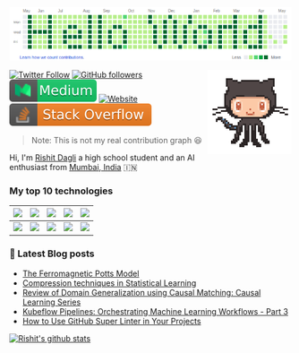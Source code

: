 <!---
Please consider starring the repo if you find this useful in any manner
or use it. It helps me a lot.
-->

<a href="https://www.rishit.tech"><img src="https://github.com/mageben717/mageben717/blob/main/images/header_image.png" width="900"></a>
 
<img align='right' src='https://github.com/mageben717/mageben717/blob/main/images/octocat-anime.gif' width='150'>

[![Twitter Follow](https://img.shields.io/twitter/follow/rishit_dagli?style=social)](https://twitter.com/intent/follow?screen_name=rishit_dagli) 
[![GitHub followers](https://img.shields.io/github/followers/Rishit-dagli?label=Follow&style=social)](https://github.com/Rishit-dagli) 
[![Medium](https://github.com/mageben717/mageben717/blob/master/badges/medium.svg)](https://medium.com/@rishit.dagli) 
[![Website](https://img.shields.io/badge/rishit.tech--green?style=social&logo=google%20chrome)](https://www.rishit.tech/) 
[![Stackoverflow](https://github.com/mageben717/mageben717/blob/master/badges/stackoverflow.svg)](https://stackoverflow.com/users/11878567/rishit-dagli)

> Note: This is not my real contribution graph :laughing:

Hi, I'm [Rishit Dagli](https://www.rishit.tech) a high school student and an AI enthusiast from 
[Mumbai, India](https://www.google.com/maps/place/Rishit+Dagli/@19.2115497,72.8411235,15z/data=!4m5!3m4!1s0x0:0xf3ed3bb225394f3c!8m2!3d19.2115497!4d72.8411235) :india:

### My top 10 technologies

|![](https://img.shields.io/badge/-Python-black?logo=python&style=plastic)|![](https://img.shields.io/badge/-TensorFlow-black?logo=tensorflow&style=plastic)|![](https://img.shields.io/badge/-GCP-black?logo=googlecloud&style=plastic)|![](https://img.shields.io/badge/-Azure-black?logo=microsoftazure&style=plastic)|![](https://img.shields.io/badge/-Kubernetes-black?logo=kubernetes&style=plastic)|
|---|---|---|---|---|
|![](https://img.shields.io/badge/-Android-black?logo=android&style=plastic)|![](https://img.shields.io/badge/-Javascript-black?logo=javascript&style=plastic)|![](https://img.shields.io/badge/-Node-black?logo=nodedotjs&style=plastic)|![](https://img.shields.io/badge/-C++-black?logo=cplusplus&style=plastic)|![](https://img.shields.io/badge/-Arduino-black?logo=arduino&style=plastic)|

### 📕 Latest Blog posts
<!-- BLOG-POST-LIST:START -->
- [The Ferromagnetic Potts Model](https://rishit-dagli.github.io/2023/03/07/ferromagnetic-potts.html)
- [Compression techniques in Statistical Learning](https://rishit-dagli.github.io/2023/03/06/statistical-learning-using-compression.html)
- [Review of Domain Generalization using Causal Matching: Causal Learning Series](https://rishit-dagli.github.io/2023/01/20/domain-generalization-using-causal-matching.html)
- [Kubeflow Pipelines: Orchestrating Machine Learning Workflows - Part 3](https://rishit-dagli.github.io/2022/12/27/kubeflow-pipelines-orchestrating-machine-learning-workflows-part-3.html)
- [How to Use GitHub Super Linter in Your Projects](https://rishit-dagli.github.io/2022/08/30/github-super-linter.html)
<!-- BLOG-POST-LIST:END -->

<!--- 
### Tech communities

|Organizer|Organizer|Mentor|
|---------|---------|------|
|<a href="https://kotlinmumbai.tech"><img src="https://github.com/Rishit-dagli/Rishit-dagli/blob/master/communities/kotlin_mumbai.png" height="100px"></a>|<a href="https://community.mozilla.org/groups/mozilla-mumbai/"><img src="https://github.com/Rishit-dagli/Rishit-dagli/blob/master/communities/mozilla_mumbai.png" height="100px"></a>|<a href="https://www.meetup.com/tfugmumbai/"><img src="https://github.com/Rishit-dagli/Rishit-dagli/blob/master/communities/tfug_mumbai.png" height="100px"></a>|
-->

[![Rishit's github stats](https://github-readme-stats.vercel.app/api?username=Rishit-dagli&show_icons=true&title_color=fff&icon_color=79ff97&text_color=9f9f9f&bg_color=151515&count_private=true)](https://github.com/Rishit-dagli)

<!---
If you like what I do and want me to build more such projects, maybe considering supporting me on PayPal or buying me a coffee :pleading_face:

<a href="http://paypal.me/alpadagli" target="_blank"><img src="https://www.paypalobjects.com/en_US/i/btn/btn_donateCC_LG.gif"></a> &nbsp;&nbsp;
<a href="https://www.buymeacoffee.com/rishitdagli" target="_blank"><img src="https://www.buymeacoffee.com/assets/img/custom_images/orange_img.png" alt="Buy Me A Coffee" style="height: 41px !important;width: 174px !important;box-shadow: 0px 3px 2px 0px rgba(190, 190, 190, 0.5) !important;-webkit-box-shadow: 0px 3px 2px 0px rgba(190, 190, 190, 0.5) !important;" ></a>
-->
